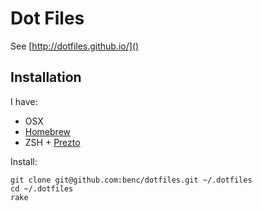 # Dot Files

See [http://dotfiles.github.io/]()

## Installation

I have:

* OSX
* [Homebrew](http://mxcl.github.com/homebrew/)
* ZSH + [Prezto](https://github.com/sorin-ionescu/prezto)

Install:

    git clone git@github.com:benc/dotfiles.git ~/.dotfiles
    cd ~/.dotfiles
    rake

